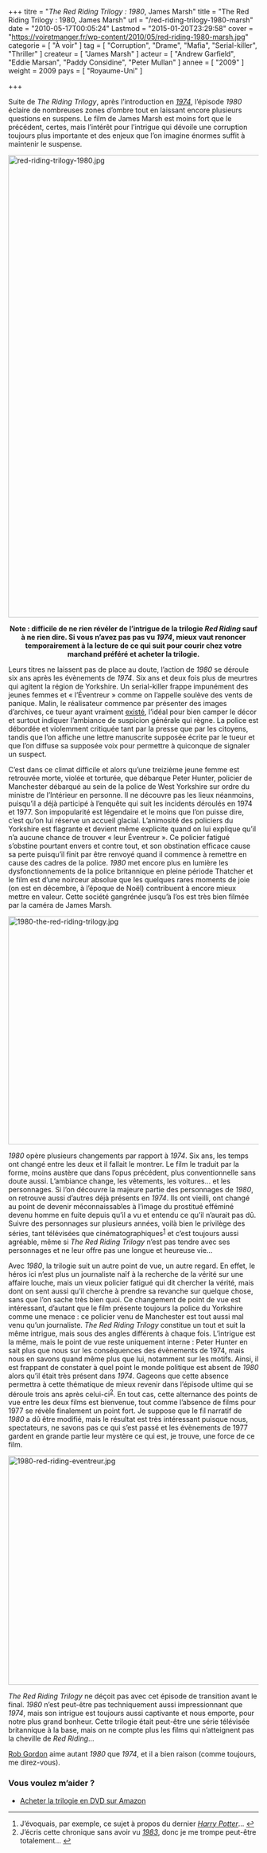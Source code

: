 +++
titre = "<em>The Red Riding Trilogy : 1980</em>, James Marsh"
title = "The Red Riding Trilogy : 1980, James Marsh"
url = "/red-riding-trilogy-1980-marsh"
date = "2010-05-17T00:05:24"
Lastmod = "2015-01-20T23:29:58"
cover = "https://voiretmanger.fr/wp-content/2010/05/red-riding-1980-marsh.jpg"
categorie = [ "À voir" ]
tag = [ "Corruption", "Drame", "Mafia", "Serial-killer", "Thriller" ]
createur = [ "James Marsh" ]
acteur = [ "Andrew Garfield", "Eddie Marsan", "Paddy Considine", "Peter Mullan" ]
annee = [ "2009" ]
weight = 2009
pays = [ "Royaume-Uni" ]

+++

<p>Suite de <em>The Riding Trilogy</em>, après l&rsquo;introduction en <em><a href="https://voiretmanger.fr/2010/05/15/red-riding-trilogy-1974-jarrold/">1974</a></em>, l&rsquo;épisode <em>1980</em> éclaire de nombreuses zones d&rsquo;ombre tout en laissant encore plusieurs questions en suspens. Le film de James Marsh est moins fort que le précédent, certes, mais l&rsquo;intérêt pour l&rsquo;intrigue qui dévoile une corruption toujours plus importante et des enjeux que l&rsquo;on imagine énormes suffit à maintenir le suspense.</p>
<a href="http://www.allocine.fr/film/fichefilm_gen_cfilm=173484.html" target="_blank"><img class="aligncenter" src="https://voiretmanger.fr/wp-content/2010/05/red-riding-trilogy-1980.jpg" border="0" alt="red-riding-trilogy-1980.jpg" width="690" height="928" /></a>
<p style="text-align: center;"><strong>Note : difficile de ne rien révéler de l&rsquo;intrigue de la trilogie <em>Red Riding</em> sauf à ne rien dire. Si vous n&rsquo;avez pas pas vu <em>1974</em>, mieux vaut renoncer temporairement à la lecture de ce qui suit pour courir chez votre marchand préféré et acheter la trilogie.</strong></p>
<p>Leurs titres ne laissent pas de place au doute, l&rsquo;action de <em>1980</em> se déroule six ans après les évènements de <em>1974</em>. Six ans et deux fois plus de meurtres qui agitent la région de Yorkshire. Un serial-killer frappe impunément des jeunes femmes et &laquo;&nbsp;l&rsquo;Éventreur&nbsp;&raquo; comme on l&rsquo;appelle soulève des vents de panique. Malin, le réalisateur commence par présenter des images d&rsquo;archives, ce tueur ayant vraiment <a href="http://en.wikipedia.org/wiki/Peter_Sutcliffe">existé</a>, l&rsquo;idéal pour bien camper le décor et surtout indiquer l&rsquo;ambiance de suspicion générale qui règne. La police est débordée et violemment critiquée tant par la presse que par les citoyens, tandis que l&rsquo;on affiche une lettre manuscrite supposée écrite par le tueur et que l&rsquo;on diffuse sa supposée voix pour permettre à quiconque de signaler un suspect.</p>
<p>C&rsquo;est dans ce climat difficile et alors qu&rsquo;une treizième jeune femme est retrouvée morte, violée et torturée, que débarque Peter Hunter, policier de Manchester débarqué au sein de la police de West Yorkshire sur ordre du ministre de l&rsquo;Intérieur en personne. Il ne découvre pas les lieux néanmoins, puisqu&rsquo;il a déjà participé à l&rsquo;enquête qui suit les incidents déroulés en 1974 et 1977. Son impopularité est légendaire et le moins que l&rsquo;on puisse dire, c&rsquo;est qu&rsquo;on lui réserve un accueil glacial. L&rsquo;animosité des policiers du Yorkshire est flagrante et devient même explicite quand on lui explique qu&rsquo;il n&rsquo;a aucune chance de trouver &laquo;&nbsp;leur Éventreur&nbsp;&raquo;. Ce policier fatigué s&rsquo;obstine pourtant envers et contre tout, et son obstination efficace cause sa perte puisqu&rsquo;il finit par être renvoyé quand il commence à remettre en cause des cadres de la police. <em>1980</em> met encore plus en lumière les dysfonctionnements de la police britannique en pleine période Thatcher et le film est d&rsquo;une noirceur absolue que les quelques rares moments de joie (on est en décembre, à l&rsquo;époque de Noël) contribuent à encore mieux mettre en valeur. Cette société gangrénée jusqu&rsquo;à l&rsquo;os est très bien filmée par la caméra de James Marsh.</p>
<img class="aligncenter" src="https://voiretmanger.fr/wp-content/2010/05/1980-the-red-riding-trilogy.jpg" border="0" alt="1980-the-red-riding-trilogy.jpg" width="690" height="458" />
<p><em>1980</em> opère plusieurs changements par rapport à <em>1974</em>. Six ans, les temps ont changé entre les deux et il fallait le montrer. Le film le traduit par la forme, moins austère que dans l&rsquo;opus précédent, plus conventionnelle sans doute aussi. L&rsquo;ambiance change, les vêtements, les voitures… et les personnages. Si l&rsquo;on découvre la majeure partie des personnages de <em>1980</em>, on retrouve aussi d&rsquo;autres déjà présents en <em>1974</em>. Ils ont vieilli, ont changé au point de devenir méconnaissables à l&rsquo;image du prostitué efféminé devenu homme en fuite depuis qu&rsquo;il a vu et entendu ce qu&rsquo;il n&rsquo;aurait pas dû. Suivre des personnages sur plusieurs années, voilà bien le privilège des séries, tant télévisées que cinématographiques<sup id="fnref-3359-1"><a href="#fn-3359-1" rel="footnote">1</a></sup> et c&rsquo;est toujours aussi agréable, même si <em>The Red Riding Trilogy</em> n&rsquo;est pas tendre avec ses personnages et ne leur offre pas une longue et heureuse vie…</p>
<p>Avec <em>1980</em>, la trilogie suit un autre point de vue, un autre regard. En effet, le héros ici n&rsquo;est plus un journaliste naïf à la recherche de la vérité sur une affaire louche, mais un vieux policier fatigué qui dit chercher la vérité, mais dont on sent aussi qu&rsquo;il cherche à prendre sa revanche sur quelque chose, sans que l&rsquo;on sache très bien quoi. Ce changement de point de vue est intéressant, d&rsquo;autant que le film présente toujours la police du Yorkshire comme une menace : ce policier venu de Manchester est tout aussi mal venu qu&rsquo;un journaliste. <em>The Red Riding Trilogy</em> constitue un tout et suit la même intrigue, mais sous des angles différents à chaque fois. L&rsquo;intrigue est la même, mais le point de vue reste uniquement interne : Peter Hunter en sait plus que nous sur les conséquences des évènements de 1974, mais nous en savons quand même plus que lui, notamment sur les motifs. Ainsi, il est frappant de constater à quel point le monde politique est absent de <em>1980</em> alors qu&rsquo;il était très présent dans <em>1974</em>. Gageons que cette absence permettra à cette thématique de mieux revenir dans l&rsquo;épisode ultime qui se déroule trois ans après celui-ci<sup id="fnref-3359-2"><a href="#fn-3359-2" rel="footnote">2</a></sup>. En tout cas, cette alternance des points de vue entre les deux films est bienvenue, tout comme l&rsquo;absence de films pour 1977 se révèle finalement un point fort. Je suppose que le fil narratif de <em>1980</em> a dû être modifié, mais le résultat est très intéressant puisque nous, spectateurs, ne savons pas ce qui s&rsquo;est passé et les évènements de 1977 gardent en grande partie leur mystère ce qui est, je trouve, une force de ce film.</p>
<img class="aligncenter" src="https://voiretmanger.fr/wp-content/2010/05/1980-red-riding-eventreur.jpg" border="0" alt="1980-red-riding-eventreur.jpg" width="690" height="460" />
<p><em>The Red Riding Trilogy</em> ne déçoit pas avec cet épisode de transition avant le final. <em>1980</em> n&rsquo;est peut-être pas techniquement aussi impressionnant que <em>1974</em>, mais son intrigue est toujours aussi captivante et nous emporte, pour notre plus grand bonheur. Cette trilogie était peut-être une série télévisée britannique à la base, mais on ne compte plus les films qui n&rsquo;atteignent pas la cheville de <em>Red Riding</em>…</p>
<p><a href="http://www.toujoursraison.com/2009/11/red-riding-trilogy-1980.html">Rob Gordon</a> aime autant <em>1980</em> que <em>1974</em>, et il a bien raison (comme toujours, me direz-vous).</p>
<div class="amazon">
<h3>Vous voulez m&rsquo;aider ?</h3>
<ul>
<li><a href="http://www.amazon.fr/gp/product/B001TEKJZW/ref=as_li_ss_tl?ie=UTF8&#038;tag=leblogdenic07-21&#038;linkCode=as2&#038;camp=1642&#038;creative=19458&#038;creativeASIN=B001TEKJZW">Acheter la trilogie en DVD sur Amazon</a></li>
</ul>
</div>
<div class="footnotes">
<hr />
<ol>
<li id="fn-3359-1">
J&rsquo;évoquais, par exemple, ce sujet à propos du dernier <em><a href="https://voiretmanger.fr/harry-potter-et-le-prince-de-sang-mele-yates/">Harry Potter</a></em>…&#160;<a href="#fnref-3359-1" rev="footnote">&#8617;</a>
</li>
<li id="fn-3359-2">
J&rsquo;écris cette chronique sans avoir vu <a href="https://voiretmanger.fr/red-riding-trilogy-1983-tucker/" title="The Red Riding Trilogy : 1983, Anand Tucker"><em>1983</em></a>, donc je me trompe peut-être totalement…&#160;<a href="#fnref-3359-2" rev="footnote">&#8617;</a>
</li>
</ol>
</div>

